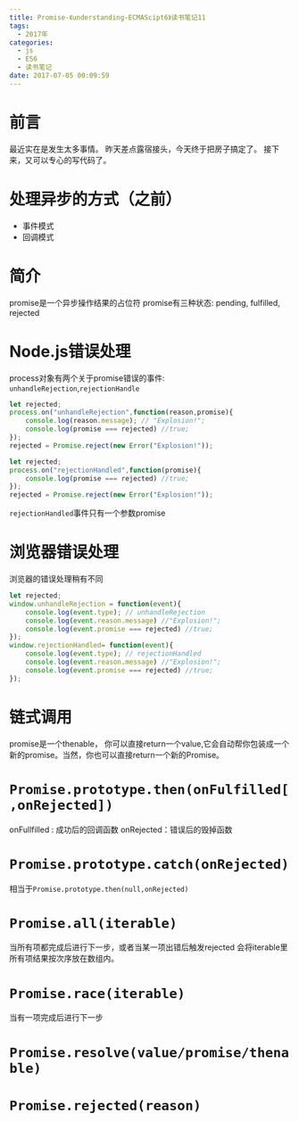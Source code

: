 ```yaml
---
title: Promise-《understanding-ECMAScipt6》读书笔记11
tags:
  - 2017年
categories:
  - js
  - ES6
  - 读书笔记
date: 2017-07-05 00:09:59
---
```

# 前言

最近实在是发生太多事情。
昨天差点露宿接头，今天终于把房子搞定了。
接下来，又可以专心的写代码了。
<!--more-->

# 处理异步的方式（之前）

+ 事件模式
+ 回调模式

# 简介

promise是一个异步操作结果的占位符
promise有三种状态: pending, fulfilled, rejected

# Node.js错误处理
process对象有两个关于promise错误的事件:
`unhandleRejection`,`rejectionHandle`

```javascript
let rejected;
process.on("unhandleRejection",function(reason,promise){
    console.log(reason.message); // "Explosion!";
    console.log(promise === rejected) //true;
});
rejected = Promise.reject(new Error("Explosion!"));
```

```javascript
let rejected;
process.on("rejectionHandled",function(promise){
    console.log(promise === rejected) //true;
});
rejected = Promise.reject(new Error("Explosion!"));
```

`rejectionHandled`事件只有一个参数promise

# 浏览器错误处理
浏览器的错误处理稍有不同
```javascript
let rejected;
window.unhandleRejection = function(event){
    console.log(event.type); // unhandleRejection 
    console.log(event.reason.message) //"Explosion!";
    console.log(event.promise === rejected) //true;
});
window.rejectionHandled= function(event){
    console.log(event.type); // rejectionHandled
    console.log(event.reason.message) //"Explosion!";
    console.log(event.promise === rejected) //true;
});
```
# 链式调用

promise是一个thenable， 你可以直接return一个value,它会自动帮你包装成一个新的promise。当然，你也可以直接return一个新的Promise。

# `Promise.prototype.then(onFulfilled[,onRejected])`

onFullfilled : 成功后的回调函数
onRejected：错误后的毁掉函数

# `Promise.prototype.catch(onRejected)`

相当于`Promise.prototype.then(null,onRejected)`

# `Promise.all(iterable)`

当所有项都完成后进行下一步，或者当某一项出错后触发rejected
会将iterable里所有项结果按次序放在数组内。

# `Promise.race(iterable)`

当有一项完成后进行下一步

# `Promise.resolve(value/promise/thenable)`

# `Promise.rejected(reason)`